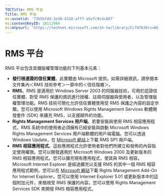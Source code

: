```yaml
---
TOCTitle: RMS 平台
Title: RMS 平台
ms:assetid: '73b5bfdd-2e30-4310-aff7-a5efc9c4c887'
ms:contentKeyID: 18112984
ms:mtpsurl: 'https://technet.microsoft.com/zh-tw/library/Cc747630(v=WS.10)'
---
```


RMS 平台
========

RMS 平台包含具備版權管理功能的下列基本元素：

-   **發行根憑證的信任實體**。此實體由 Microsoft 提供。如需詳細資訊，請參閱本文件集內＜RMS 技術參考＞一節中的＜信任階層＞。
-   **RMS**。RMS 是適用於 Windows Server 2003 的伺服器技術，可用於認證信任實體、對受 RMS 保護的資訊進行授權、註冊伺服器與使用者，以及管理版權管理功能。RMS 技術可簡化允許信任實體使用受 RMS 保護之內容的設定步驟。您可以使用 Microsoft Windows Rights Management Services 軟體開發套件 (SDK) 來擴充 RMS，以支援額外的功能。
-   **Rights Management Services 用戶端**。若要安裝與使用 RMS 相容應用程式，RMS 系統中的使用者必須擁有已經安裝與啟動 Microsoft Windows Rights Management Services 用戶端軟體的用戶端電腦。您可以透過 Windows Update，在 [Microsoft 網站](https://go.microsoft.com/fwlink/?linkid=18134)上下載 RMS SP1 用戶端。
-   **RMS 相容應用程式**。這些應用程式允許使用者對他們所建立和發佈的內容指定使用權限。您可以開發適用於 Microsoft Windows 2000 及更新版本的 RMS 相容應用程式。您可以擴充現有應用程式，使其與 RMS 相容。Microsoft Internet Explorer 是經過擴充以支援 RMS 的其中一個 RMS 相容應用程式範例。您可以在 [Microsoft 網站](https://go.microsoft.com/fwlink/?linkid=14450)下載 Rights Management Add-On for Internet Explorer。您可以使用 Internet Explorer 5.01 或更新版本中的這個附加元件，來檢視受 RMS 保護的內容。您可以使用 Rights Management Services SDK 來開發 RMS 相容應用程式。